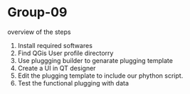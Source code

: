 # Group-09

overview of the steps
1. Install required softwares
2. Find QGis User profile directorry
3. Use pluggging builder to genarate plugging template
4. Create a UI in QT designer
5. Edit the plugging template to include our phython script. 
6. Test the functional plugging with data
